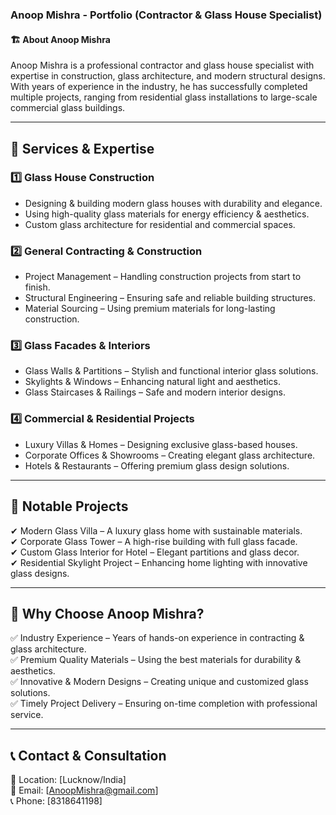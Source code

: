 ### Anoop Mishra - Portfolio (Contractor & Glass House Specialist)  

#### 🏗️ About Anoop Mishra  
Anoop Mishra is a professional contractor and glass house specialist with expertise in construction, glass architecture, and modern structural designs. With years of experience in the industry, he has successfully completed multiple projects, ranging from residential glass installations to large-scale commercial glass buildings.  

---  

## 🌟 Services & Expertise  

### 1️⃣ Glass House Construction  
- Designing & building modern glass houses with durability and elegance.  
- Using high-quality glass materials for energy efficiency & aesthetics.  
- Custom glass architecture for residential and commercial spaces.  

### 2️⃣ General Contracting & Construction  
- Project Management – Handling construction projects from start to finish.  
- Structural Engineering – Ensuring safe and reliable building structures.  
- Material Sourcing – Using premium materials for long-lasting construction.  

### 3️⃣ Glass Facades & Interiors  
- Glass Walls & Partitions – Stylish and functional interior glass solutions.  
- Skylights & Windows – Enhancing natural light and aesthetics.  
- Glass Staircases & Railings – Safe and modern interior designs.  

### 4️⃣ Commercial & Residential Projects  
- Luxury Villas & Homes – Designing exclusive glass-based houses.  
- Corporate Offices & Showrooms – Creating elegant glass architecture.  
- Hotels & Restaurants – Offering premium glass design solutions.  

---  

## 📌 Notable Projects  
✔ Modern Glass Villa – A luxury glass home with sustainable materials.  
✔ Corporate Glass Tower – A high-rise building with full glass facade.  
✔ Custom Glass Interior for Hotel – Elegant partitions and glass decor.  
✔ Residential Skylight Project – Enhancing home lighting with innovative glass designs.  

---  

## 🎯 Why Choose Anoop Mishra?  
✅ Industry Experience – Years of hands-on experience in contracting & glass architecture.  
✅ Premium Quality Materials – Using the best materials for durability & aesthetics.  
✅ Innovative & Modern Designs – Creating unique and customized glass solutions.  
✅ Timely Project Delivery – Ensuring on-time completion with professional service.  

---  

## 📞 Contact & Consultation  
📍 Location: [Lucknow/India]  
📧 Email: [AnoopMishra@gmail.com]  
📞 Phone: [8318641198]  

